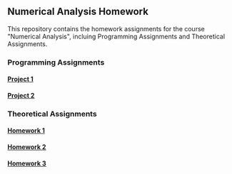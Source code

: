## Numerical Analysis Homework

This repository contains the homework assignments for the course "Numerical Analysis", incluing Programming Assignments and Theoretical Assignments.

### Programming Assignments

#### [Project 1](./Programming/Chapter1/)

#### [Project 2](./Programming/Chapter2/)



### Theoretical Assignments

#### [Homework 1](./Theoretical/Chapter1/)

#### [Homework 2](./Theoretical/Chapter2/)

#### [Homework 3](./Theoretical/Chapter3/)
